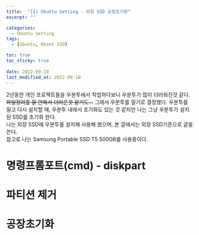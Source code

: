 ```yaml
---
title:  "[1] Ubuntu Setting - 외장 SSD 공장초기화"
excerpt: ""

categories:
  - Ubuntu Setting
tags:
  - [Ubuntu, Reset SSD]

toc: true
toc_sticky: true
 
date: 2022-09-10
last_modified_at: 2022-09-10
---  
```

2년동안 개인 프로젝트들을 우분투에서 작업하다보니 우분투가 많이 더러워진것 같다. ~~파일정리를 잘 안해서 더러운것 같기도...~~ 그래서 우분투를 밀기로 결정했다. 우분투를 밀고 다시 설치할 때, 우분투 내에서 초기화도 있는 것 같지만 나는 그냥 우분투가 설치된 SSD를 초기화 한다.  
나는 외장 SSD에 우분투를 설치해 사용해 왔으며, 본 글에서는 외장 SSD기준으로 글을 쓴다.  
참고로 나는 Samsung Portable SSD T5 500GB를 사용중이다.
# 명령프롬포트(cmd) - diskpart  

# 파티션 제거

# 공장초기화  

